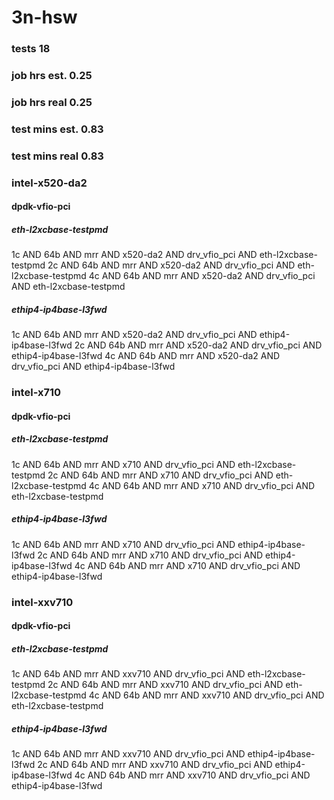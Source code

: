 # 3n-hsw
### tests 18
### job hrs est. 0.25
### job hrs real 0.25
### test mins est. 0.83
### test mins real 0.83
### intel-x520-da2
#### dpdk-vfio-pci
##### eth-l2xcbase-testpmd
1c AND 64b AND mrr AND x520-da2 AND drv_vfio_pci AND eth-l2xcbase-testpmd
2c AND 64b AND mrr AND x520-da2 AND drv_vfio_pci AND eth-l2xcbase-testpmd
4c AND 64b AND mrr AND x520-da2 AND drv_vfio_pci AND eth-l2xcbase-testpmd
##### ethip4-ip4base-l3fwd
1c AND 64b AND mrr AND x520-da2 AND drv_vfio_pci AND ethip4-ip4base-l3fwd
2c AND 64b AND mrr AND x520-da2 AND drv_vfio_pci AND ethip4-ip4base-l3fwd
4c AND 64b AND mrr AND x520-da2 AND drv_vfio_pci AND ethip4-ip4base-l3fwd
### intel-x710
#### dpdk-vfio-pci
##### eth-l2xcbase-testpmd
1c AND 64b AND mrr AND x710 AND drv_vfio_pci AND eth-l2xcbase-testpmd
2c AND 64b AND mrr AND x710 AND drv_vfio_pci AND eth-l2xcbase-testpmd
4c AND 64b AND mrr AND x710 AND drv_vfio_pci AND eth-l2xcbase-testpmd
##### ethip4-ip4base-l3fwd
1c AND 64b AND mrr AND x710 AND drv_vfio_pci AND ethip4-ip4base-l3fwd
2c AND 64b AND mrr AND x710 AND drv_vfio_pci AND ethip4-ip4base-l3fwd
4c AND 64b AND mrr AND x710 AND drv_vfio_pci AND ethip4-ip4base-l3fwd
### intel-xxv710
#### dpdk-vfio-pci
##### eth-l2xcbase-testpmd
1c AND 64b AND mrr AND xxv710 AND drv_vfio_pci AND eth-l2xcbase-testpmd
2c AND 64b AND mrr AND xxv710 AND drv_vfio_pci AND eth-l2xcbase-testpmd
4c AND 64b AND mrr AND xxv710 AND drv_vfio_pci AND eth-l2xcbase-testpmd
##### ethip4-ip4base-l3fwd
1c AND 64b AND mrr AND xxv710 AND drv_vfio_pci AND ethip4-ip4base-l3fwd
2c AND 64b AND mrr AND xxv710 AND drv_vfio_pci AND ethip4-ip4base-l3fwd
4c AND 64b AND mrr AND xxv710 AND drv_vfio_pci AND ethip4-ip4base-l3fwd
